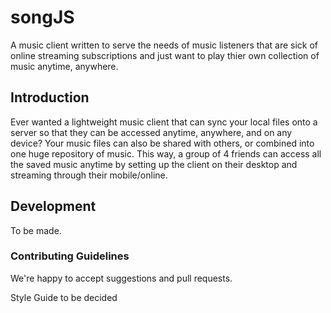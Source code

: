 # songJS
A music client written to serve the needs of music listeners that are sick of online streaming subscriptions and just want to play thier own collection of music anytime, anywhere.
## Introduction
Ever wanted a lightweight music client that can sync your local files onto a server so that they can be accessed anytime, anywhere, and on any device? Your music files can also be shared with others, or combined into one huge repository of music. This way, a group of 4 friends can access all the saved music anytime by setting up the client on their desktop and streaming through their mobile/online.

## Development
To be made.

### Contributing Guidelines
We're happy to accept suggestions and pull requests. 

Style Guide to be decided
